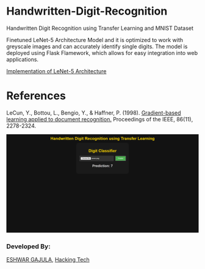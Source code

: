 # Handwritten-Digit-Recognition
Handwritten Digit Recognition using Transfer Learning and MNIST Dataset

Finetuned LeNet-5 Architecture Model and it is optimized to work with greyscale images and can accurately identify single digits. The model is deployed using Flask Flamework, which allows for easy integration into web applications.

[Implementation of LeNet-5 Architecture](https://github.com/Hacking-tech/Hand-Written-Digit-Recognition-Using-Transfer-Learning/tree/main/LeNet-5-main)

# References
LeCun, Y., Bottou, L., Bengio, Y., & Haffner, P. (1998). [Gradient-based learning applied to document recognition.](https://hal.science/hal-03926082/document) Proceedings of the IEEE, 86(11), 2278-2324.

![image](https://github.com/Hacking-tech/Hand-Written-Digit-Recognition-Using-Transfer-Learning/blob/main/HWDR/hwdr.png)

### Developed By:
[ESHWAR GAJULA](https://github.com/techtricks1), [Hacking Tech](https://github.com/Hacking-tech)
